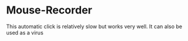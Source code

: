 # Mouse-Recorder

This automatic click is relatively slow but works very well. It can also be used as a virus
